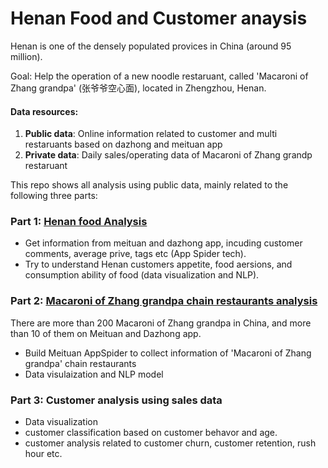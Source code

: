 # Henan Food and Customer anaysis
Henan is one of the densely populated provices in China (around 95 million).

Goal: Help the operation of a new noodle restaruant, called 'Macaroni of Zhang grandpa' (张爷爷空心面), located in Zhengzhou, Henan.

#### Data resources:
1. **Public data**: Online information related to customer and multi restaruants based on dazhong and meituan app
2. **Private data**: Daily sales/operating data of Macaroni of Zhang grandp restaruant


This repo shows all analysis using public data, mainly related to the following three parts:
### Part 1: [Henan food Analysis](https://github.com/YiranJing/WebSpider-NLP-foodAnalysis/new/master/FoodAnalysis_NLP)
- Get information from meituan and dazhong app, incuding customer comments, average prive, tags etc (App Spider tech).
- Try to understand Henan customers appetite, food aersions, and consumption ability of food (data visualization and NLP).

### Part 2: [Macaroni of Zhang grandpa chain restaurants analysis](https://github.com/YiranJing/WebSpider-NLP-foodAnalysis/tree/master/FoodAnalysis_NLP/ZhangyeyeNoodleRestaurant)
There are more than 200 Macaroni of Zhang grandpa in China, and more than 10 of them on Meituan and Dazhong app.
- Build Meituan AppSpider to collect information of 'Macaroni of Zhang grandpa' chain restaurants
- Data visulaization and NLP model


### Part 3: Customer analysis using sales data
- Data visualization
- customer classification based on customer behavor and age.
- customer analysis related to customer churn, customer retention, rush hour etc.

